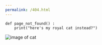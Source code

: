 ```yaml
---
permalink: /404.html
---
```


```
def page_not_found() :
    print("here's my royal cat instead?")
```

![image of cat](https://miyangyaqi.com/images/cat.jpeg)